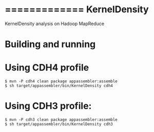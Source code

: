 =============
KernelDensity
=============

KernelDensity analysis on Hadoop MapReduce

# Building and running

# Using CDH4 profile

    $ mvn -P cdh4 clean package appassembler:assemble
    $ sh target/appassembler/bin/KernelDensity cdh4


# Using CDH3 profile:

    $ mvn -P cdh3 clean package appassembler:assemble
    $ sh target/appassembler/bin/KernelDensity cdh3
